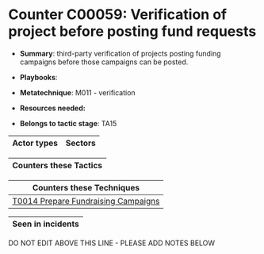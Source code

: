 # Counter C00059: Verification of project before posting fund requests

* **Summary**: third-party verification of projects posting funding campaigns before those campaigns can be posted. 

* **Playbooks**: 

* **Metatechnique**: M011 - verification

* **Resources needed:** 

* **Belongs to tactic stage**: TA15


| Actor types | Sectors |
| ----------- | ------- |



| Counters these Tactics |
| ---------------------- |



| Counters these Techniques |
| ------------------------- |
| [T0014 Prepare Fundraising Campaigns](../../generated_pages/techniques/T0014.md) |



| Seen in incidents |
| ----------------- |


DO NOT EDIT ABOVE THIS LINE - PLEASE ADD NOTES BELOW